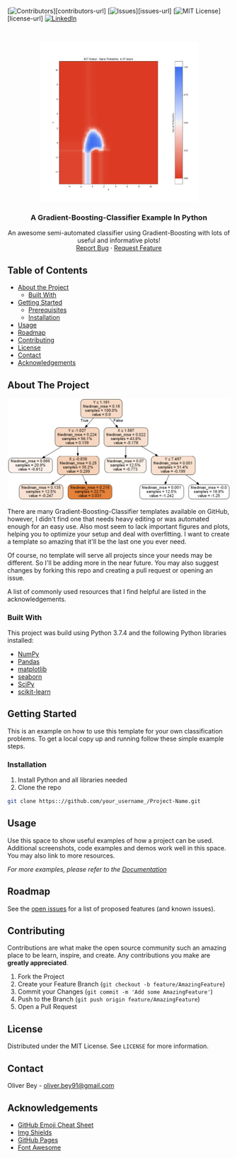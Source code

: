 <!-- PROJECT SHIELDS -->
<!--
*** I'm using markdown "reference style" links for readability.
*** Reference links are enclosed in brackets [ ] instead of parentheses ( ).
*** See the bottom of this document for the declaration of the reference variables
*** for contributors-url, forks-url, etc. This is an optional, concise syntax you may use.
*** https://www.markdownguide.org/basic-syntax/#reference-style-links
-->
[![Contributors][contributors-shield]][contributors-url]
[![Issues][issues-shield]][issues-url]
[![MIT License][license-shield]][license-url]
[![LinkedIn][linkedin-shield]][linkedin-url]

<!-- PROJECT LOGO -->
<br />
<p align="center">
  <a href="https://github.com/GitHubOliverB/Gradient_Boosting_Classifier">
    <img src="GBT_Classifier_Example\Plots\Visualization\GBT_Classifier_Crosstraining_0_Visualization_Signal_Probabilty_XY_Background_No_Data.png" alt="Logo" width="360" height="360">
  </a>
  <h3 align="center">A Gradient-Boosting-Classifier Example In Python</h3>
  <p align="center">
    An awesome semi-automated classifier using Gradient-Boosting with lots of useful and informative plots!
    <br />
    <a href="https://github.com/GitHubOliverB/Gradient_Boosting_Classifier/issues">Report Bug</a>
    ·
    <a href="https://github.com/GitHubOliverB/Gradient_Boosting_Classifier/issues">Request Feature</a>
  </p>
</p>

<!-- TABLE OF CONTENTS -->
## Table of Contents

* [About the Project](#about-the-project)
  * [Built With](#built-with)
* [Getting Started](#getting-started)
  * [Prerequisites](#prerequisites)
  * [Installation](#installation)
* [Usage](#usage)
* [Roadmap](#roadmap)
* [Contributing](#contributing)
* [License](#license)
* [Contact](#contact)
* [Acknowledgements](#acknowledgements)



<!-- ABOUT THE PROJECT -->
## About The Project

![alt text](https://github.com/GitHubOliverB/Gradient_Boosting_Classifier/blob/master/GBT_Classifier_Example/Plots/Decision_Trees/GBT_Classifier_Example_0_Decision_Tree_0.png)

There are many Gradient-Boosting-Classifier templates available on GitHub, however, 
I didn't find one that needs heavy editing or was automated enough for an easy use.
Also most seem to lack important figures and plots, helping you to optimize your setup and deal with overfitting.
I want to create a template so amazing that it'll be the last one you ever need. 

Of course, no template will serve all projects since your needs may be different. So I'll be adding more in the near future. You may also suggest changes by forking this repo and creating a pull request or opening an issue.

A list of commonly used resources that I find helpful are listed in the acknowledgements.

### Built With
This project was build using Python 3.7.4 and the following Python libraries installed:

* [NumPy](http://www.numpy.org/)
* [Pandas](http://pandas.pydata.org)
* [matplotlib](http://matplotlib.org/)
* [seaborn](https://seaborn.pydata.org/)
* [SciPy](https://www.scipy.org/)
* [scikit-learn](http://scikit-learn.org/stable/)

<!-- GETTING STARTED -->
## Getting Started

This is an example on how to use this template for your own classification problems.
To get a local copy up and running follow these simple example steps.

### Installation

1. Install Python and all libraries needed
2. Clone the repo
```sh
git clone https:://github.com/your_username_/Project-Name.git
```

<!-- USAGE EXAMPLES -->
## Usage

Use this space to show useful examples of how a project can be used. Additional screenshots, code examples and demos work well in this space. You may also link to more resources.

_For more examples, please refer to the [Documentation](https://example.com)_



<!-- ROADMAP -->
## Roadmap

See the [open issues](https://github.com/GitHubOliverB/Gradient_Boosting_Classifier/issues) for a list of proposed features (and known issues).



<!-- CONTRIBUTING -->
## Contributing

Contributions are what make the open source community such an amazing place to be learn, inspire, and create. Any contributions you make are **greatly appreciated**.

1. Fork the Project
2. Create your Feature Branch (`git checkout -b feature/AmazingFeature`)
3. Commit your Changes (`git commit -m 'Add some AmazingFeature'`)
4. Push to the Branch (`git push origin feature/AmazingFeature`)
5. Open a Pull Request



<!-- LICENSE -->
## License

Distributed under the MIT License. See `LICENSE` for more information.


<!-- CONTACT -->
## Contact

Oliver Bey - oliver.bey91@gmail.com



<!-- ACKNOWLEDGEMENTS -->
## Acknowledgements
* [GitHub Emoji Cheat Sheet](https://www.webpagefx.com/tools/emoji-cheat-sheet)
* [Img Shields](https://shields.io)
* [GitHub Pages](https://pages.github.com)
* [Font Awesome](https://fontawesome.com)





<!-- MARKDOWN LINKS & IMAGES -->
<!-- https://www.markdownguide.org/basic-syntax/#reference-style-links -->
[contributors-shield]: 
[contributors-url]: 
[issues-shield]: 
[issues-url]: 
[license-shield]: 
[license-url]: 
[linkedin-shield]: https://img.shields.io/badge/-LinkedIn-black.svg?style=flat-square&logo=linkedin&colorB=555
[linkedin-url]: https://www.linkedin.com/in/oliver-bey-2b148918b/
